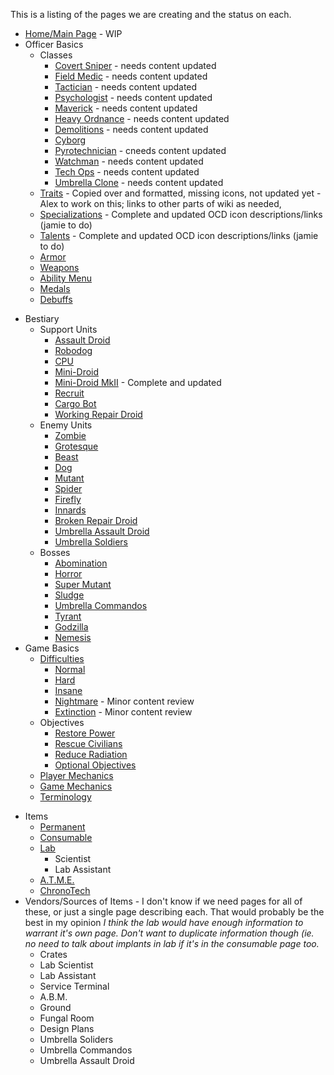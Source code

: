 This is a listing of the pages we are creating and the status on each.

-   [Home/Main Page](Main_Page "wikilink") - WIP
-   Officer Basics
    -   Classes
        -   [Covert Sniper](Covert_Sniper "wikilink") - needs content
            updated
        -   [Field Medic](Field_Medic "wikilink") - needs content
            updated
        -   [Tactician](Tactician "wikilink") - needs content updated
        -   [Psychologist](Psychologist "wikilink") - needs content
            updated
        -   [Maverick](Maverick "wikilink") - needs content updated
        -   [Heavy Ordnance](Heavy_Ordnance "wikilink") - needs content
            updated
        -   [Demolitions](Demolitions "wikilink") - needs content
            updated
        -   [Cyborg](Cyborg "wikilink")
        -   [Pyrotechnician](Pyrotechnician "wikilink") - cneeds content
            updated
        -   [Watchman](Watchman "wikilink") - needs content updated
        -   [Tech Ops](Tech_Ops "wikilink") - needs content updated
        -   [Umbrella Clone](Umbrella_Clone "wikilink") - needs content
            updated
    -   [Traits](Traits "wikilink") - Copied over and formatted, missing
        icons, not updated yet - Alex to work on this; links to other
        parts of wiki as needed,
    -   [Specializations](Specializations "wikilink") - Complete and
        updated OCD icon descriptions/links (jamie to do)
    -   [Talents](Talents "wikilink") - Complete and updated OCD icon
        descriptions/links (jamie to do)
    -   [Armor](Armor "wikilink")
    -   [Weapons](Weapons "wikilink")
    -   [Ability Menu](Ability_Menu "wikilink")
    -   [Medals](Medals "wikilink")
    -   [Debuffs](Debuffs "wikilink")

<!-- -->

-   Bestiary
    -   Support Units
        -   [Assault Droid](Assault_Droid "wikilink")
        -   [Robodog](Robodog "wikilink")
        -   [CPU](CPU "wikilink")
        -   [Mini-Droid](Mini-Droid "wikilink")
        -   [Mini-Droid MkII](Mini-Droid_MkII "wikilink") - Complete and
            updated
        -   [Recruit](Recruit "wikilink")
        -   [Cargo Bot](Cargo_Bot "wikilink")
        -   [Working Repair Droid](Working_Repair_Droid "wikilink")
    -   Enemy Units
        -   [Zombie](Zombie "wikilink")
        -   [Grotesque](Grotesque "wikilink")
        -   [Beast](Beast "wikilink")
        -   [Dog](Dog "wikilink")
        -   [Mutant](Mutant "wikilink")
        -   [Spider](Spider "wikilink")
        -   [Firefly](Firefly "wikilink")
        -   [Innards](Innards "wikilink")
        -   [Broken Repair Droid](Broken_Repair_Droid "wikilink")
        -   [Umbrella Assault Droid](Umbrella_Assault_Droid "wikilink")
        -   [Umbrella Soldiers](Umbrella_Soldiers "wikilink")
    -   Bosses
        -   [Abomination](Abomination "wikilink")
        -   [Horror](Horror "wikilink")
        -   [Super Mutant](Super_Mutant "wikilink")
        -   [Sludge](Sludge "wikilink")
        -   [Umbrella Commandos](Umbrella_Commandos "wikilink")
        -   [Tyrant](Tyrant "wikilink")
        -   [Godzilla](Godzilla "wikilink")
        -   [Nemesis](Nemesis "wikilink")
-   Game Basics
    -   [Difficulties](Difficulties "wikilink")
        -   [Normal](Normal "wikilink")
        -   [Hard](Hard "wikilink")
        -   [Insane](Insane "wikilink")
        -   [Nightmare](Nightmare "wikilink") - Minor content review
        -   [Extinction](Extinction "wikilink") - Minor content review
    -   Objectives
        -   [Restore Power](Restore_Power "wikilink")
        -   [Rescue Civilians](Rescue_Civilians "wikilink")
        -   [Reduce Radiation](Radiation "wikilink")
        -   [Optional Objectives](Optional_Objectives "wikilink")
    -   [Player Mechanics](Player_Mechanics "wikilink")
    -   [Game Mechanics](Game_Mechanics "wikilink")
    -   [Terminology](Terminology "wikilink")

<!-- -->

-   Items
    -   [Permanent](Permanent "wikilink")
    -   [Consumable](Consumable "wikilink")
    -   [Lab](Lab "wikilink")
        -   Scientist
        -   Lab Assistant
    -   [A.T.M.E.](A.T.M.E. "wikilink")
    -   [ChronoTech](ChronoTech "wikilink")
-   Vendors/Sources of Items - I don't know if we need pages for all of
    these, or just a single page describing each. That would probably be
    the best in my opinion *I think the lab would have enough
    information to warrant it's own page. Don't want to duplicate
    information though (ie. no need to talk about implants in lab if
    it's in the consumable page too.*
    -   Crates
    -   Lab Scientist
    -   Lab Assistant
    -   Service Terminal
    -   A.B.M.
    -   Ground
    -   Fungal Room
    -   Design Plans
    -   Umbrella Soliders
    -   Umbrella Commandos
    -   Umbrella Assault Droid